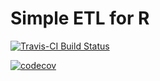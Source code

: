 # Simple ETL for R

[![Travis-CI Build Status](https://travis-ci.org/giupo/GrafoDB.svg?branch=master)](https://travis-ci.org/giupo/GrafoDB)

[![codecov](https://codecov.io/gh/giupo/GrafoDB/branch/master/graph/badge.svg)](https://codecov.io/gh/giupo/GrafoDB)
